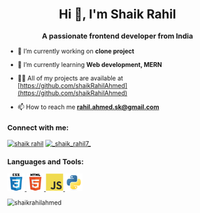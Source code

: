 <h1 align="center">Hi 👋, I'm Shaik Rahil</h1>
<h3 align="center">A passionate frontend developer from India</h3>

- 🔭 I’m currently working on **clone project**

- 🌱 I’m currently learning **Web development, MERN**

- 👨‍💻 All of my projects are available at [https://github.com/shaikRahilAhmed](https://github.com/shaikRahilAhmed)

- 📫 How to reach me **rahil.ahmed.sk@gmail.com**

<h3 align="left">Connect with me:</h3>
<p align="left">
<a href="https://linkedin.com/in/shaik rahil" target="blank"><img align="center" src="https://raw.githubusercontent.com/rahuldkjain/github-profile-readme-generator/master/src/images/icons/Social/linked-in-alt.svg" alt="shaik rahil" height="30" width="40" /></a>
<a href="https://instagram.com/_shaik_rahil7_" target="blank"><img align="center" src="https://raw.githubusercontent.com/rahuldkjain/github-profile-readme-generator/master/src/images/icons/Social/instagram.svg" alt="_shaik_rahil7_" height="30" width="40" /></a>
</p>

<h3 align="left">Languages and Tools:</h3>
<p align="left"> <a href="https://www.w3schools.com/css/" target="_blank" rel="noreferrer"> <img src="https://raw.githubusercontent.com/devicons/devicon/master/icons/css3/css3-original-wordmark.svg" alt="css3" width="40" height="40"/> </a> <a href="https://www.w3.org/html/" target="_blank" rel="noreferrer"> <img src="https://raw.githubusercontent.com/devicons/devicon/master/icons/html5/html5-original-wordmark.svg" alt="html5" width="40" height="40"/> </a> <a href="https://developer.mozilla.org/en-US/docs/Web/JavaScript" target="_blank" rel="noreferrer"> <img src="https://raw.githubusercontent.com/devicons/devicon/master/icons/javascript/javascript-original.svg" alt="javascript" width="40" height="40"/> </a> <a href="https://www.python.org" target="_blank" rel="noreferrer"> <img src="https://raw.githubusercontent.com/devicons/devicon/master/icons/python/python-original.svg" alt="python" width="40" height="40"/> </a> </p>

<p><img align="center" src="https://github-readme-streak-stats.herokuapp.com/?user=shaikrahilahmed&" alt="shaikrahilahmed" /></p>
